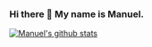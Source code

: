 ### Hi there 👋 My name is Manuel.


[![Manuel's github stats](https://github-readme-stats.vercel.app/api?username=manuel-2112&count_private=true&show_icons=true&include_all_commits=true&theme=radical)](https://github.com/manuel-2112)
